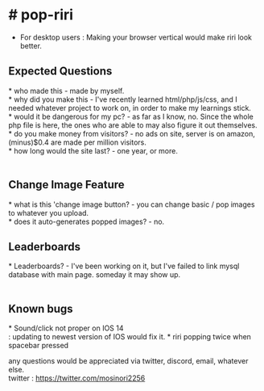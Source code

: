 <h1># pop-riri</h1>

*  For desktop users : Making your browser vertical would make riri look better.<br>

<h2>Expected Questions</h2>
* who made this - made by myself.<br>
* why did you make this - I've recently learned html/php/js/css, and I needed whatever project to work on, in order to make my learnings stick.<br>
* would it be dangerous for my pc? - as far as I know, no. Since the whole php file is here, the ones who are able to may also figure it out themselves.<br>
* do you make money from visitors? - no ads on site, server is on amazon, (minus)$0.4 are made per million visitors.<br>
* how long would the site last? - one year, or more.<br>
<br>
<h2>Change Image Feature</h2>
* what is this 'change image button? - you can change basic / pop images to whatever you upload. <br>
* does it auto-generates popped images? - no.
<br>
<h2>Leaderboards</h2>
* Leaderboards? - I've been working on it, but I've failed to link mysql database with main page. someday it may show up.<br>
<br>
<h2>Known bugs</h2>
* Sound/click not proper on IOS 14<br>
  : updating to newest version of IOS would fix it.
* riri popping twice when spacebar pressed<br>

any questions would be appreciated via twitter, discord, email, whatever else.<br>
twitter : <https://twitter.com/mosinori2256><br>
